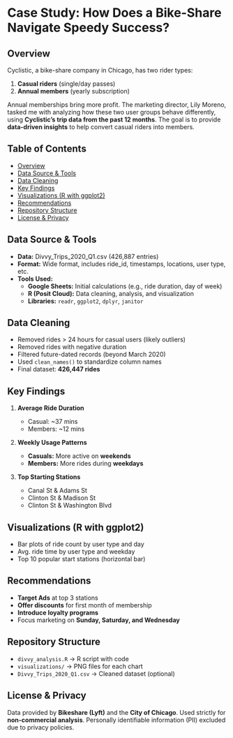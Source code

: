 # Case Study: How Does a Bike-Share Navigate Speedy Success?

## Overview

Cyclistic, a bike-share company in Chicago, has two rider types:

1. **Casual riders** (single/day passes)
2. **Annual members** (yearly subscription)

Annual memberships bring more profit. The marketing director, Lily Moreno, tasked me with analyzing how these two user groups behave differently, using **Cyclistic’s trip data from the past 12 months**. The goal is to provide **data-driven insights** to help convert casual riders into members.

## Table of Contents
- [Overview](#overview)
- [Data Source & Tools](#-data-source--tools)
- [Data Cleaning](#-data-cleaning)
- [Key Findings](#-key-findings)
- [Visualizations (R with ggplot2)](#-visualizations-r-with-ggplot2)
- [Recommendations](#-recommendations)
- [Repository Structure](#-repository-structure)
- [License & Privacy](#-license--privacy)


## Data Source & Tools
- **Data:** Divvy_Trips_2020_Q1.csv (426,887 entries)
- **Format:** Wide format, includes ride_id, timestamps, locations, user type, etc.
- **Tools Used:**
  - **Google Sheets:** Initial calculations (e.g., ride duration, day of week)
  - **R (Posit Cloud):** Data cleaning, analysis, and visualization
  - **Libraries:** `readr`, `ggplot2`, `dplyr`, `janitor`

## Data Cleaning
- Removed rides > 24 hours for casual users (likely outliers)
- Removed rides with negative duration
- Filtered future-dated records (beyond March 2020)
- Used `clean_names()` to standardize column names
- Final dataset: **426,447 rides**

## Key Findings
1. **Average Ride Duration**
   - Casual: ~37 mins
   - Members: ~12 mins

2. **Weekly Usage Patterns**
   - **Casuals:** More active on **weekends**
   - **Members:** More rides during **weekdays**

3. **Top Starting Stations**
   - Canal St & Adams St
   - Clinton St & Madison St
   - Clinton St & Washington Blvd

## Visualizations (R with ggplot2)
- Bar plots of ride count by user type and day
- Avg. ride time by user type and weekday
- Top 10 popular start stations (horizontal bar)

## Recommendations
- **Target Ads** at top 3 stations
- **Offer discounts** for first month of membership
- **Introduce loyalty programs**
- Focus marketing on **Sunday, Saturday, and Wednesday**

## Repository Structure
- `divvy_analysis.R` → R script with code
- `visualizations/` → PNG files for each chart
- `Divvy_Trips_2020_Q1.csv` → Cleaned dataset (optional)

## License & Privacy
Data provided by **Bikeshare (Lyft)** and the **City of Chicago**. Used strictly for **non-commercial analysis**. Personally identifiable information (PII) excluded due to privacy policies.

